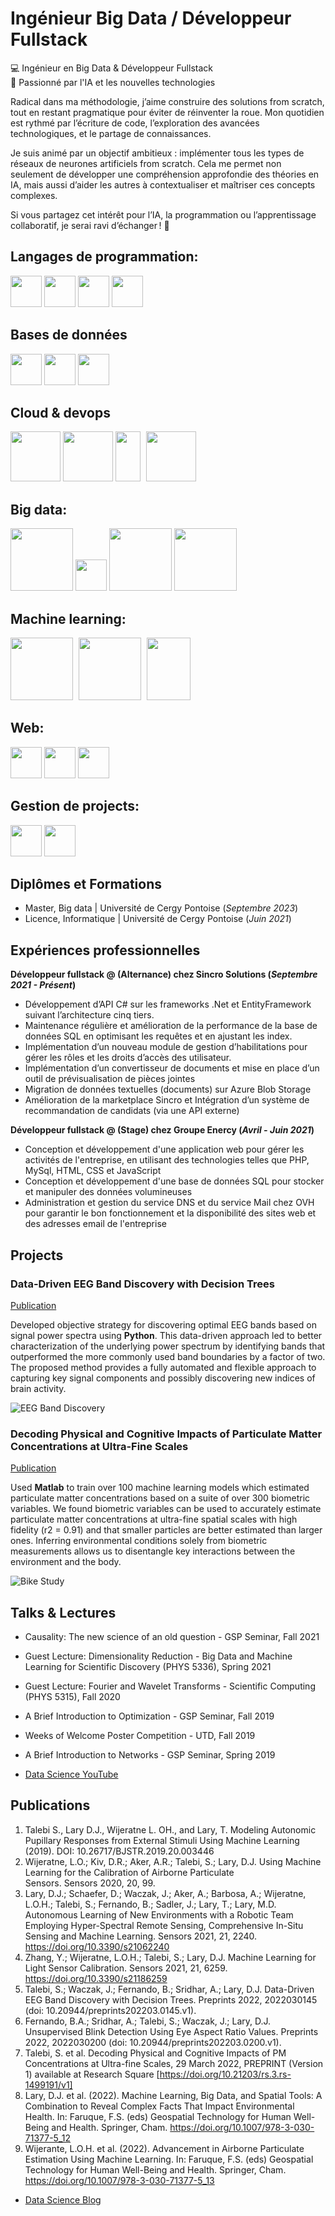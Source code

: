# Ingénieur Big Data / Développeur Fullstack
💻 Ingénieur en Big Data & Développeur Fullstack                                                                                            
🎯 Passionné par l'IA et les nouvelles technologies

 Radical dans ma méthodologie, j’aime construire des solutions from scratch, tout en restant pragmatique pour éviter de réinventer la roue. Mon quotidien est rythmé par l’écriture de code, l’exploration des avancées technologiques, et le partage de connaissances.

 Je suis animé par un objectif ambitieux : implémenter tous les types de réseaux de neurones artificiels from scratch. Cela me permet non seulement de développer une compréhension approfondie des théories en IA, mais aussi d’aider les autres à contextualiser et maîtriser ces concepts complexes.

 Si vous partagez cet intérêt pour l’IA, la programmation ou l’apprentissage collaboratif, je serai ravi d’échanger ! 🚀

## Langages de programmation:
<p float="left">
<img src="https://cdn.jsdelivr.net/gh/devicons/devicon/icons/python/python-original.svg" width="50"/>
<img src="https://cdn.jsdelivr.net/gh/devicons/devicon/icons/csharp/csharp-original.svg" width="50"/>
<img src="https://cdn.jsdelivr.net/gh/devicons/devicon/icons/java/java-original.svg" width="50"/>
<img src="https://cdn.jsdelivr.net/gh/devicons/devicon/icons/typescript/typescript-original.svg" width="50"/>
</p>

## Bases de données
<p float="left">
<img src="https://cdn.jsdelivr.net/gh/devicons/devicon@latest/icons/azuresqldatabase/azuresqldatabase-original.svg" width="50"/>
<img src="https://cdn.jsdelivr.net/gh/devicons/devicon@latest/icons/mysql/mysql-original-wordmark.svg" width="50"/>
<img src="https://cdn.icon-icons.com/icons2/2415/PNG/512/mongodb_original_wordmark_logo_icon_146425.png" width="50"/>
</p>

## Cloud & devops
<p float="left">
<img src="https://cdn.jsdelivr.net/gh/devicons/devicon@latest/icons/azure/azure-original-wordmark.svg" width="80"/>
<img src="https://cdn.jsdelivr.net/gh/devicons/devicon@latest/icons/googlecloud/googlecloud-original-wordmark.svg" width="80"/>
<img src="https://cdn.jsdelivr.net/gh/devicons/devicon@latest/icons/azuredevops/azuredevops-original.svg" width="40" height="80"/>
<img src="https://cdn.jsdelivr.net/gh/devicons/devicon@latest/icons/git/git-original-wordmark.svg" width="80" style="margin-left: 5px;"/>
</p>

## Big data:
<p float="left">
<img src="https://cdn.icon-icons.com/icons2/2699/PNG/512/apache_spark_logo_icon_170561.png" width="100"/>
<img src="https://cdn.icon-icons.com/icons2/2699/PNG/512/apache_hadoop_logo_icon_169586.png" width="50"/>
<img src="https://cdn.icon-icons.com/icons2/2699/PNG/512/apache_hive_logo_icon_167868.png" width="100"/>
<img src="https://cdn.icon-icons.com/icons2/2699/PNG/512/talend_logo_icon_170648.png" width="100"/>
</p>

          

## Machine learning:
<p float="left">
<img src="https://cdn.jsdelivr.net/gh/devicons/devicon@latest/icons/pytorch/pytorch-original-wordmark.svg" width="100">
<img src="https://cdn.jsdelivr.net/gh/devicons/devicon@latest/icons/tensorflow/tensorflow-original-wordmark.svg" width="100" style="margin-left: 5px;"/>
<img src="https://cdn.jsdelivr.net/gh/devicons/devicon@latest/icons/scikitlearn/scikitlearn-original.svg" width="70" height="100" style="margin-left: 5px;"/>
</p>

## Web:
<p float="left">
<img src="https://cdn.jsdelivr.net/gh/devicons/devicon@latest/icons/angular/angular-original.svg" width="50" />
<img src="https://cdn.jsdelivr.net/gh/devicons/devicon@latest/icons/html5/html5-original-wordmark.svg" width="50"/>
<img src="https://cdn.jsdelivr.net/gh/devicons/devicon@latest/icons/css3/css3-original-wordmark.svg" width="50"/>
</p>

## Gestion de projects:
<p float="left">
<img src="https://cdn.jsdelivr.net/gh/devicons/devicon@latest/icons/jira/jira-original-wordmark.svg" width="50"/>
<img src="https://cdn.jsdelivr.net/gh/devicons/devicon@latest/icons/confluence/confluence-original-wordmark.svg" width="50"/>
</p>


## Diplômes et Formations

- Master, Big data | Université de Cergy Pontoise (_Septembre 2023_)								       		
- Licence, Informatique	| Université de Cergy Pontoise (_Juin 2021_)

## Expériences professionnelles

**Développeur fullstack @ (Alternance) chez Sincro Solutions (_Septembre 2021 - Présent_)**
- Développement d’API C# sur les frameworks .Net et EntityFramework suivant l’architecture cinq tiers.
- Maintenance régulière et amélioration de la performance de la base de données SQL en optimisant les requêtes et en ajustant les index.
- Implémentation d’un nouveau module de gestion d’habilitations pour gérer les rôles et les droits d’accès des utilisateur.
- Implémentation d’un convertisseur de documents et mise en place d’un outil de prévisualisation de pièces jointes
- Migration de données textuelles (documents) sur Azure Blob Storage
- Amélioration de la marketplace Sincro et Intégration d’un système de recommandation de candidats (via une API externe)

**Développeur fullstack @ (Stage) chez Groupe Enercy (_Avril - Juin 2021_)**

- Conception et développement d'une application web pour gérer les activités de l'entreprise, en utilisant des technologies telles que PHP, MySql, HTML, CSS et JavaScript
- Conception et développement d'une base de données SQL pour stocker et manipuler des données volumineuses
- Administration et gestion du service DNS et du service Mail chez OVH pour garantir le bon fonctionnement et la disponibilité des sites web et des adresses email de l'entreprise

## Projects
### Data-Driven EEG Band Discovery with Decision Trees
[Publication](https://www.mdpi.com/1424-8220/22/8/3048)

Developed objective strategy for discovering optimal EEG bands based on signal power spectra using **Python**. This data-driven approach led to better characterization of the underlying power spectrum by identifying bands that outperformed the more commonly used band boundaries by a factor of two. The proposed method provides a fully automated and flexible approach to capturing key signal components and possibly discovering new indices of brain activity.

![EEG Band Discovery](/assets/img/eeg_band_discovery.jpeg)

### Decoding Physical and Cognitive Impacts of Particulate Matter Concentrations at Ultra-Fine Scales
[Publication](https://www.mdpi.com/1424-8220/22/11/4240)

Used **Matlab** to train over 100 machine learning models which estimated particulate matter concentrations based on a suite of over 300 biometric variables. We found biometric variables can be used to accurately estimate particulate matter concentrations at ultra-fine spatial scales with high fidelity (r2 = 0.91) and that smaller particles are better estimated than larger ones. Inferring environmental conditions solely from biometric measurements allows us to disentangle key interactions between the environment and the body.

![Bike Study](/assets/img/bike_study.jpeg)

## Talks & Lectures
- Causality: The new science of an old question - GSP Seminar, Fall 2021
- Guest Lecture: Dimensionality Reduction - Big Data and Machine Learning for Scientific Discovery (PHYS 5336), Spring 2021
- Guest Lecture: Fourier and Wavelet Transforms - Scientific Computing (PHYS 5315), Fall 2020
- A Brief Introduction to Optimization - GSP Seminar, Fall 2019
- Weeks of Welcome Poster Competition - UTD, Fall 2019
- A Brief Introduction to Networks - GSP Seminar, Spring 2019

- [Data Science YouTube](https://www.youtube.com/channel/UCa9gErQ9AE5jT2DZLjXBIdA)

## Publications
1. Talebi S., Lary D.J., Wijeratne L. OH., and Lary, T. Modeling Autonomic Pupillary Responses from External Stimuli Using Machine Learning (2019). DOI: 10.26717/BJSTR.2019.20.003446
2. Wijeratne, L.O.; Kiv, D.R.; Aker, A.R.; Talebi, S.; Lary, D.J. Using Machine Learning for the Calibration of Airborne Particulate Sensors. Sensors 2020, 20, 99.
3. Lary, D.J.; Schaefer, D.; Waczak, J.; Aker, A.; Barbosa, A.; Wijeratne, L.O.H.; Talebi, S.; Fernando, B.; Sadler, J.; Lary, T.; Lary, M.D. Autonomous Learning of New Environments with a Robotic Team Employing Hyper-Spectral Remote Sensing, Comprehensive In-Situ Sensing and Machine Learning. Sensors 2021, 21, 2240. https://doi.org/10.3390/s21062240
4. Zhang, Y.; Wijeratne, L.O.H.; Talebi, S.; Lary, D.J. Machine Learning for Light Sensor Calibration. Sensors 2021, 21, 6259. https://doi.org/10.3390/s21186259
5. Talebi, S.; Waczak, J.; Fernando, B.; Sridhar, A.; Lary, D.J. Data-Driven EEG Band Discovery with Decision Trees. Preprints 2022, 2022030145 (doi: 10.20944/preprints202203.0145.v1).
6. Fernando, B.A.; Sridhar, A.; Talebi, S.; Waczak, J.; Lary, D.J. Unsupervised Blink Detection Using Eye Aspect Ratio Values. Preprints 2022, 2022030200 (doi: 10.20944/preprints202203.0200.v1).
7. Talebi, S. et al. Decoding Physical and Cognitive Impacts of PM Concentrations at Ultra-fine Scales, 29 March 2022, PREPRINT (Version 1) available at Research Square [https://doi.org/10.21203/rs.3.rs-1499191/v1]
8. Lary, D.J. et al. (2022). Machine Learning, Big Data, and Spatial Tools: A Combination to Reveal Complex Facts That Impact Environmental Health. In: Faruque, F.S. (eds) Geospatial Technology for Human Well-Being and Health. Springer, Cham. https://doi.org/10.1007/978-3-030-71377-5_12
9. Wijerante, L.O.H. et al. (2022). Advancement in Airborne Particulate Estimation Using Machine Learning. In: Faruque, F.S. (eds) Geospatial Technology for Human Well-Being and Health. Springer, Cham. https://doi.org/10.1007/978-3-030-71377-5_13

- [Data Science Blog](https://medium.com/@shawhin)
